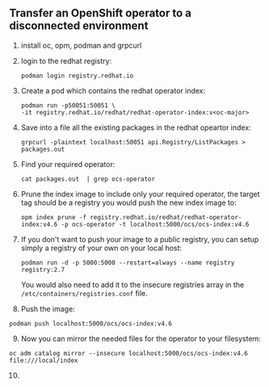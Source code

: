 ## Transfer an OpenShift operator to a disconnected environment

1. install oc, opm, podman and grpcurl
2. login to the redhat registry:

   ```
   podman login registry.redhat.io
   ```
3. Create a pod which contains the redhat operator index:
   ```
   podman run -p50051:50051 \
   -it registry.redhat.io/redhat/redhat-operator-index:v<oc-major>
   ```
4. Save into a file all the existing packages in the redhat opeartor index:
    ```
    grpcurl -plaintext localhost:50051 api.Registry/ListPackages > packages.out
    ```
5. Find your required operator:
    ```
    cat packages.out  | grep ocs-operator
    ```
6. Prune the index image to include only your required operator, the target tag should be a registry you would push the new index image to:
    ```
    opm index prune -f registry.redhat.io/redhat/redhat-operator-index:v4.6 -p ocs-operator -t localhost:5000/ocs/ocs-index:v4.6
    ```
7.  If you don't want to push your image to a public registry, you can setup simply a registry of your own on your local host:
    ```
    podman run -d -p 5000:5000 --restart=always --name registry registry:2.7
    ```
    
    You would also need to add it to the insecure registries array in the `/etc/containers/registries.conf` file.
    
8. Push the image:
  ```
  podman push localhost:5000/ocs/ocs-index:v4.6
  ```
  
9. Now you can mirror the needed files for the operator to your filesystem:
  ```
  oc adm catalog mirror --insecure localhost:5000/ocs/ocs-index:v4.6 file:///local/index
  ```
  
10.   
